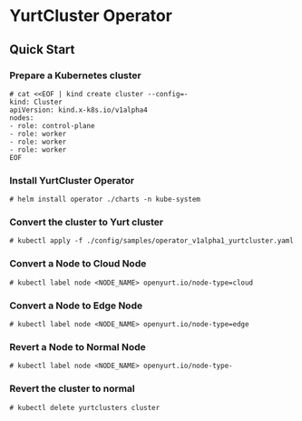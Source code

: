 # YurtCluster Operator

## Quick Start

### Prepare a Kubernetes cluster

```shell
# cat <<EOF | kind create cluster --config=-
kind: Cluster
apiVersion: kind.x-k8s.io/v1alpha4
nodes:
- role: control-plane
- role: worker
- role: worker
- role: worker
EOF
```

### Install YurtCluster Operator

```shell
# helm install operator ./charts -n kube-system
```

### Convert the cluster to Yurt cluster

```shell
# kubectl apply -f ./config/samples/operator_v1alpha1_yurtcluster.yaml
```

### Convert a Node to Cloud Node

```shell
# kubectl label node <NODE_NAME> openyurt.io/node-type=cloud
```

### Convert a Node to Edge Node

```shell
# kubectl label node <NODE_NAME> openyurt.io/node-type=edge
```

### Revert a Node to Normal Node

```shell
# kubectl label node <NODE_NAME> openyurt.io/node-type-
```

### Revert the cluster to normal

```shell
# kubectl delete yurtclusters cluster
```
